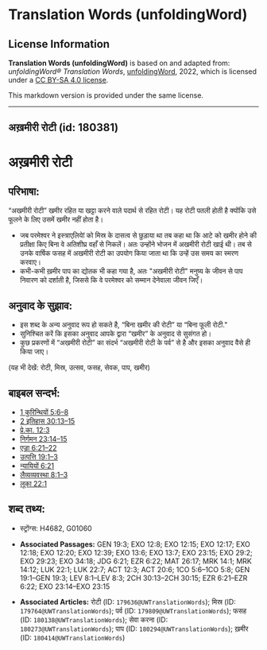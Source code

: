 # Translation Words (unfoldingWord)

## License Information

**Translation Words (unfoldingWord)** is based on and adapted from: _unfoldingWord® Translation Words_, [unfoldingWord](https://unfoldingword.org/utw), 2022, which is licensed under a [CC BY-SA 4.0 license](https://creativecommons.org/licenses/by-sa/4.0/legalcode.en).

This markdown version is provided under the same license.



--------------------------------

## अख़मीरी रोटी (id: 180381)

अख़मीरी रोटी
===========

परिभाषा:
--------

“अखमीरी रोटी” खमीर रहित या खट्टा करने वाले पदार्थ से रहित रोटी। यह रोटी पतली होती है क्योंकि उसे फूलने के लिए उसमें खमीर नहीं होता है।

* जब परमेश्वर ने इस्त्राएलियेां को मिस्र के दासत्व से छुड़ाया था तब कहा था कि आटे को खमीर होने की प्रतीक्षा किए बिना वे अतिशीघ्र वहाँ से निकलें। अतः उन्होंने भोजन में अखमीरी रोटी खाई थी। तब से उनके वार्षिक फसह में अखमीरी रोटी का उपयोग किया जाता था कि उन्हें उस समय का स्मरण करवाए।
* कभी\-कभी ख़मीर पाप का द्योतक भी कहा गया है, अतः "अखमीरी रोटी" मनुष्य के जीवन से पाप निवारण को दर्शाती है, जिससे कि वे परमेश्वर को सम्मान देनेवाला जीवन जिएँ।

अनुवाद के सुझाव:
----------------

* इस शब्द के अन्य अनुवाद रूप हो सकते है, “बिना खमीर की रोटी” या “बिना फूली रोटी."
* सुनिश्चित करें कि इसका अनुवाद आपके द्वारा “खमीर” के अनुवाद से सुसंगत हो।
* कुछ प्रकरणों में “अखमीरी रोटी” का संदर्भ “अखमीरी रोटी के पर्व” से है और इसका अनुवाद वैसे ही किया जाए।

(यह भी देखें: रोटी, मिस्र, उत्सव, फसह, सेवक, पाप, खमीर)

बाइबल सन्दर्भ:
--------------

* [1 कुरिन्थियों 5:6–8](https://ref.ly/1Cor0:0)
* [2 इतिहास 30:13–15](https://ref.ly/2Chr0:0)
* [प्रे.का. 12:3](https://ref.ly/Acts12:3)
* [निर्गमन 23:14–15](https://ref.ly/Exod23:14-Exod23:15)
* [एज्रा 6:21–22](https://ref.ly/Ezra6:21-Ezra6:22)
* [उत्पत्ति 19:1–3](https://ref.ly/Gen19:1-Gen19:3)
* [न्यायियों 6:21](https://ref.ly/Judg6:21)
* [लैव्यव्यवस्था 8:1–3](https://ref.ly/Lev8:1-Lev8:3)
* [लूका 22:1](https://ref.ly/Luke22:1)

शब्द तथ्य:
----------

* स्ट्रोंग्स: H4682, G01060

* **Associated Passages:** GEN 19:3; EXO 12:8; EXO 12:15; EXO 12:17; EXO 12:18; EXO 12:20; EXO 12:39; EXO 13:6; EXO 13:7; EXO 23:15; EXO 29:2; EXO 29:23; EXO 34:18; JDG 6:21; EZR 6:22; MAT 26:17; MRK 14:1; MRK 14:12; LUK 22:1; LUK 22:7; ACT 12:3; ACT 20:6; 1CO 5:6–1CO 5:8; GEN 19:1–GEN 19:3; LEV 8:1–LEV 8:3; 2CH 30:13–2CH 30:15; EZR 6:21–EZR 6:22; EXO 23:14–EXO 23:15
* **Associated Articles:** रोटी (ID: `179636@UWTranslationWords`); मिस्र (ID: `179764@UWTranslationWords`); पर्व (ID: `179809@UWTranslationWords`); फसह (ID: `180138@UWTranslationWords`); सेवा करना (ID: `180273@UWTranslationWords`); पाप (ID: `180294@UWTranslationWords`); ख़मीर (ID: `180414@UWTranslationWords`)

